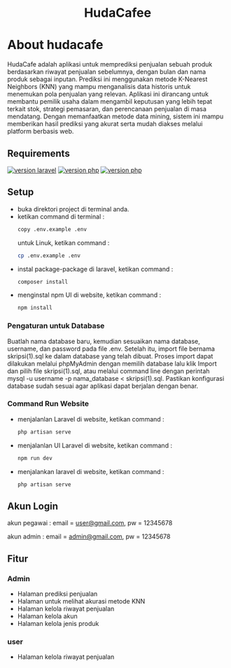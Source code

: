<div align="center">
    <h1>HudaCafee</h1>
</div>

# About hudacafe
HudaCafe adalah aplikasi untuk memprediksi penjualan sebuah produk berdasarkan riwayat penjualan sebelumnya, dengan bulan dan nama produk sebagai inputan. Prediksi ini menggunakan metode K-Nearest Neighbors (KNN) yang mampu menganalisis data historis untuk menemukan pola penjualan yang relevan. Aplikasi ini dirancang untuk membantu pemilik usaha dalam mengambil keputusan yang lebih tepat terkait stok, strategi pemasaran, dan perencanaan penjualan di masa mendatang. Dengan memanfaatkan metode data mining, sistem ini mampu memberikan hasil prediksi yang akurat serta mudah diakses melalui platform berbasis web.


## Requirements
<a href="https://laravel.com/docs/10.x/releases"><img src="https://img.shields.io/badge/laravel-v10-blue" alt="version laravel"></a>
<a href="https://www.php.net/releases/8.2/en.php"><img src="https://img.shields.io/badge/PHP-v8.2.4-blue" alt="version php"></a>
<a href="https://nodejs.org/en/blog/release/v10.1.0"><img src="https://img.shields.io/badge/NPM-v10.1.0-green" alt="version php"></a>


## Setup
- buka direktori project di terminal anda.
- ketikan command di terminal :
  ```bash
  copy .env.example .env
  ```
  untuk Linuk, ketikan command :
  ```bash
  cp .env.example .env
  ```
- instal package-package di laravel, ketikan command :
  ```bash
  composer install
  ```
- menginstal npm UI di website, ketikan command :
  ```bash
  npm install
  ```
### Pengaturan untuk Database
Buatlah nama database baru, kemudian sesuaikan nama database, username, dan password pada file .env. Setelah itu, import file bernama skripsi(1).sql ke dalam database yang telah dibuat. Proses import dapat dilakukan melalui phpMyAdmin dengan memilih database lalu klik Import dan pilih file skripsi(1).sql, atau melalui command line dengan perintah mysql -u username -p nama_database < skripsi(1).sql. Pastikan konfigurasi database sudah sesuai agar aplikasi dapat berjalan dengan benar.

  
  ### Command Run Website
- menjalanlan Laravel di website, ketikan command :
  ```bash
  php artisan serve
  ```
- menjalanlan UI Laravel di website, ketikan command :
  ```bash
  npm run dev
  ```
- menjalankan laravel di website, ketikan command :
  ```bash
  php artisan serve
  ```
## Akun Login
akun pegawai : email = user@gmail.com, pw = 12345678

akun admin : email = admin@gmail.com, pw = 12345678

## Fitur
### Admin
- Halaman prediksi penjualan
- Halaman untuk melihat akurasi metode KNN
- Halaman kelola riwayat penjualan
- Halaman kelola akun
- Halaman kelola jenis produk
### user
- Halaman kelola riwayat penjualan

